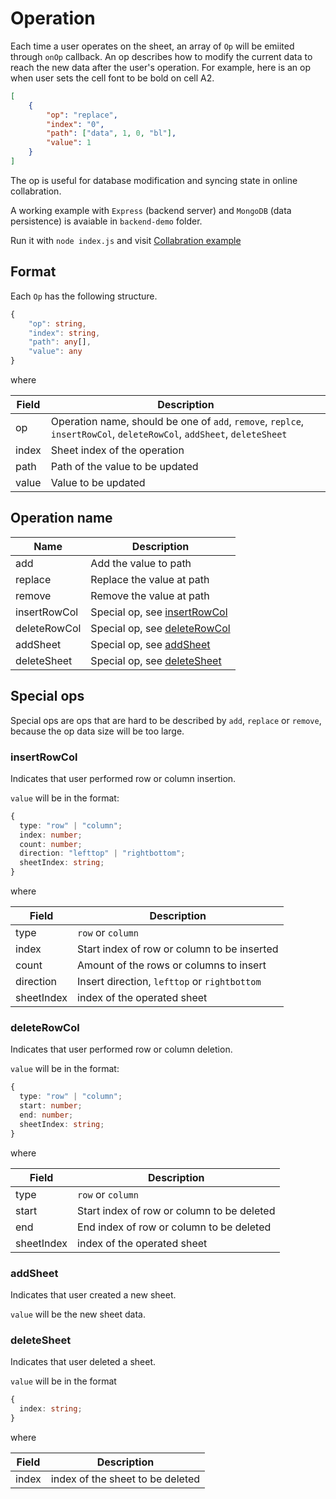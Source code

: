# Operation

Each time a user operates on the sheet, an array of `Op` will be emiited through `onOp` callback. An op describes how to modify the current data to reach the new data after the user's operation. For example, here is an op when user sets the cell font to be bold on cell A2.

```json
[
    {
        "op": "replace",
        "index": "0",
        "path": ["data", 1, 0, "bl"],
        "value": 1
    }
]
```

The op is useful for database modification and syncing state in online collabration.

A working example with `Express` (backend server) and `MongoDB` (data persistence) is avaiable in `backend-demo` folder.

Run it with `node index.js` and visit [Collabration example](https://ruilisi.github.io/fortune-sheet-demo/?path=/story/collabration--example)

## Format

Each `Op` has the following structure.

```ts
{
    "op": string,
    "index": string,
    "path": any[],
    "value": any
}
```

where

| Field | Description |
| ----- | ----------- |
| op | Operation name, should be one of `add`, `remove`, `replce`, `insertRowCol`, `deleteRowCol`, `addSheet`, `deleteSheet` |
| index | Sheet index of the operation |
| path | Path of the value to be updated |
| value | Value to be updated |


## Operation name

| Name | Description |
| ----- | ----------- |
| add | Add the value to path |
| replace | Replace the value at path |
| remove | Remove the value at path |
| insertRowCol | Special op, see [insertRowCol](#insertrowcol) |
| deleteRowCol | Special op, see [deleteRowCol](#deleterowcol) |
| addSheet | Special op, see [addSheet](#addsheet) |
| deleteSheet | Special op, see [deleteSheet](#deletesheet) |


## Special ops

Special ops are ops that are hard to be described by `add`, `replace` or `remove`, because the op data size will be too large.

### insertRowCol

Indicates that user performed row or column insertion.

`value` will be in the format:

```ts
{
  type: "row" | "column";
  index: number;
  count: number;
  direction: "lefttop" | "rightbottom";
  sheetIndex: string;
}
```

where

| Field | Description |
| ----- | ----------- |
| type | `row` or `column` |
| index | Start index of row or column to be inserted |
| count | Amount of the rows or columns to insert |
| direction | Insert direction, `lefttop` or `rightbottom` |
| sheetIndex | index of the operated sheet |

### deleteRowCol

Indicates that user performed row or column deletion.

`value` will be in the format:

```ts
{
  type: "row" | "column";
  start: number;
  end: number;
  sheetIndex: string;
}
```

where

| Field | Description |
| ----- | ----------- |
| type | `row` or `column` |
| start | Start index of row or column to be deleted |
| end | End index of row or column to be deleted |
| sheetIndex | index of the operated sheet |

### addSheet

Indicates that user created a new sheet.

`value` will be the new sheet data.

### deleteSheet

Indicates that user deleted a sheet.

`value` will be in the format

```ts
{
  index: string;
}
```

where

| Field | Description |
| ----- | ----------- |
| index | index of the sheet to be deleted |